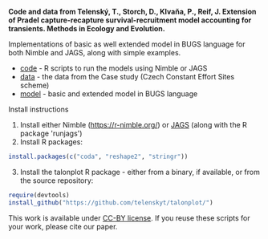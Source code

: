 
**Code and data from Telenský, T., Storch, D., Klvaňa, P., Reif, J. Extension of Pradel capture-recapture survival-recruitment model accounting for transients. Methods in Ecology and Evolution.**

Implementations of basic as well extended model in BUGS language for both Nimble and JAGS, along with simple examples.

 - [code](/code) - R scripts to run the models using Nimble or JAGS
 - [data](/data) - the data from the Case study (Czech Constant Effort Sites scheme)
 - [model](/model) - basic and extended model in BUGS language

Install instructions

1. Install either Nimble (https://r-nimble.org/) or [JAGS](https://sourceforge.net/projects/mcmc-jags) (along with the R package 'runjags')
2. Install R packages:

```r
install.packages(c("coda", "reshape2", "stringr"))
```

3. Install the talonplot R package - either from a binary, if available, or from the source repository:

```r
require(devtools)
install_github("https://github.com/telenskyt/talonplot/")
```

This work is available under [CC-BY license](https://creativecommons.org/licenses/by/4.0/deed.en). If you reuse these scripts for your work, please cite our paper.



